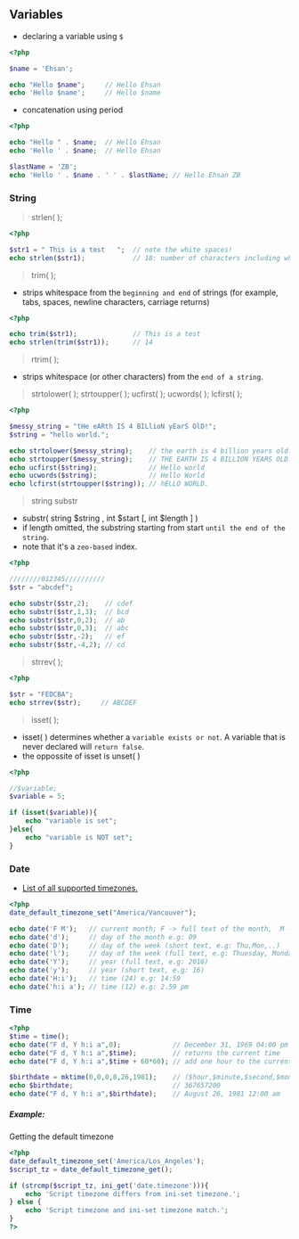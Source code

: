 ## Variables

* declaring a variable using `$`
```php
<?php

$name = 'Ehsan';

echo "Hello $name";     // Hello Ehsan
echo 'Hello $name';     // Hello $name
```
* concatenation using period

```php
<?php

echo "Hello " . $name;  // Hello Ehsan
echo 'Hello ' . $name;  // Hello Ehsan

$lastName = 'ZB';
echo 'Hello ' . $name . ' ' . $lastName; // Hello Ehsan ZB
```

### String

> strlen( );

```php
<?php

$str1 = " This is a test   ";  // note the white spaces!
echo strlen($str1);            // 18: number of characters including white spaces
```
> trim( );

* strips whitespace from the `beginning and end` of strings (for example, tabs, spaces, newline characters, carriage returns)

```php
<?php

echo trim($str1);              // This is a test
echo strlen(trim($str1));      // 14
````
> rtrim( );

* strips whitespace (or other characters) from the `end of a string`.

> strtolower( );
> strtoupper( );
> ucfirst( );
> ucwords( );
> lcfirst( );

```php
<?php

$messy_string = "tHe eARth IS 4 BILlioN yEarS OlD!";
$string = "hello world.";

echo strtolower($messy_string);    // the earth is 4 billion years old!
echo strtoupper($messy_string);    // THE EARTH IS 4 BILLION YEARS OLD!
echo ucfirst($string);             // Hello world
echo ucwords($string);             // Hello World
echo lcfirst(strtoupper($string)); // hELLO WORLD.
```
> string substr

* substr( string $string , int $start [, int $length ] )
* if length omitted, the substring starting from start `until the end of the string`.
* note that it's a `zeo-based` index.

```php
<?php

////////012345//////////
$str = "abcdef";

echo substr($str,2);    // cdef
echo substr($str,1,3);  // bcd
echo substr($str,0,2);  // ab
echo substr($str,0,3);  // abc
echo substr($str,-2);   // ef
echo substr($str,-4,2); // cd
```

> strrev( );

```php
<?php

$str = "FEDCBA";
echo strrev($str);     // ABCDEF
```

> isset( );

* isset( ) determines whether a `variable exists or not`. A variable that is never declared will `return false`.
* the oppossite of isset is unset( )

```php
<?php

//$variable;
$variable = 5;

if (isset($variable)){
    echo "variable is set";
}else{
    echo "variable is NOT set";
}
```


### Date

* [List of all supported timezones.](http://php.net/manual/en/timezones.php)

```php
<?php
date_default_timezone_set("America/Vancouver");

echo date('F M');   // current month; F -> full text of the month,  M -> short version (e.g: September, Sep)
echo date('d');     // day of the month e.g: 09
echo date('D');     // day of the week (short text, e.g: Thu,Mon,..)
echo date('l');     // day of the week (full text, e.g: Thuesday, Monday)
echo date('Y');     // year (full text, e.g: 2016)
echo date('y');     // year (short text, e.g: 16)
echo date('H:i');   // time (24) e.g: 14:59
echo date('h:i a'); // time (12) e.g: 2.59 pm
```

### Time

```php
<?php
$time = time();
echo date("F d, Y h:i a",0);             // December 31, 1969 04:00 pm
echo date("F d, Y h:i a",$time);         // returns the current time
echo date("F d, Y h:i a",$time + 60*60); // add one hour to the current time

$birthdate = mktime(0,0,0,8,26,1981);    // ($hour,$minute,$second,$month,$day,$year)
echo $birthdate;                         // 367657200
echo date("F d, Y h:i a",$birthdate);    // August 26, 1981 12:00 am
```

##### Example:
Getting the default timezone

```php
<?php
date_default_timezone_set('America/Los_Angeles');
$script_tz = date_default_timezone_get();

if (strcmp($script_tz, ini_get('date.timezone'))){
    echo 'Script timezone differs from ini-set timezone.';
} else {
    echo 'Script timezone and ini-set timezone match.';
}
?>

